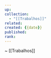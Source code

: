 ```yaml
---
up: 
collection:
  - "[[Trabalhos]]"
related: 
created: {{date}}
published: 
rank:
---
```

~ [[Trabalhos]]